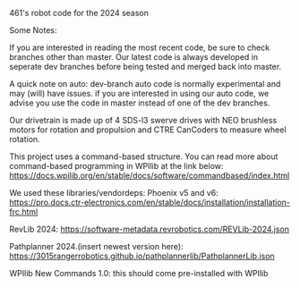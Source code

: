 461's robot code for the 2024 season

Some Notes:

  If you are interested in reading the most recent code, be sure to check branches other than master. Our latest code is always developed in seperate dev branches before being
  tested and merged back into master.

  A quick note on auto: dev-branch auto code is normally experimental and may (will) have issues. if you are interested in using our auto code, we advise you use the code in
  master instead of one of the dev branches.
  
  Our drivetrain is made up of 4 SDS-l3 swerve drives with NEO brushless motors for rotation and propulsion and CTRE CanCoders to measure wheel rotation.
  
  This project uses a command-based structure. You can read more about command-based programming in WPIlib at the link below:
  https://docs.wpilib.org/en/stable/docs/software/commandbased/index.html

We used these libraries/vendordeps:
  Phoenix v5 and v6: https://pro.docs.ctr-electronics.com/en/stable/docs/installation/installation-frc.html
  
  RevLib 2024: https://software-metadata.revrobotics.com/REVLib-2024.json
  
  Pathplanner 2024.(insert newest version here): https://3015rangerrobotics.github.io/pathplannerlib/PathplannerLib.json
  
  WPIlib New Commands 1.0: this should come pre-installed with WPIlib
  
  
